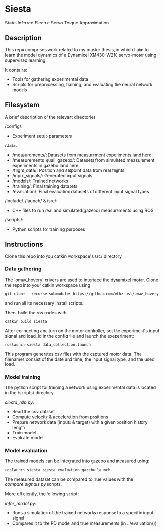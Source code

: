 # Siesta
State-Inferred Electric Servo Torque Approximation

## Description
This repo comprises work related to my master thesis, in which I aim to learn the model dynamics of a Dynamixel XM430-W210 servo-motor using supervised learning. 

It contains:
- Tools for gathering experimental data
- Scripts for preprocessing, training, and evaluating the neural network models

## Filesystem
A brief description of the relevant directories

/config/:
- Experiment setup parameters

/data:
- /measurements/: Datasets from measurement experiments land here
- /measurements_quail_gazebo/: Datasets from simulated measurement experiments in gazebo land here
- /flight_data/: Position and setpoint data from real flights
- /input_signals/: Generated input signals 
- /models/: Trained networks
- /training/: Final training datasets
- /evaluation/: Final evaluation datasets of different input signal types

/include/, /launch/ & /src/:
- C++ files to run real and simulated(gazebo) measurements using ROS

/scripts/:
- Python scripts for training purposes 

## Instructions
Clone this repo into you catkin workspace's src/ directory

### Data gathering
The 'omav_hovery' drivers are used to interface the dynamixel motor. Clone the repo into your catkin workspace using
~~~
git clone --recurse-submodules https://github.com/ethz-asl/omav_hovery
~~~
and run all its necessary install scripts.


Then, build the ros nodes with 
~~~
catkin build siesta
~~~
After connecting and turn on the motor controller, set the experiment's input signal and load_id in the config file and launch the exeperiment:
~~~
roslaunch siesta data_collection.launch
~~~

This program generates csv files with the captured motor data. The filenames consist of the date and time, the input signal type, and the used load. 

### Model training 
The python script for training a network using experimental data is located in the /scripts/ directory.

*siesta_mlp.py*:
- Read the csv dataset
- Compute velocity & acceleration from positions
- Prepare network data (inputs & target) with a given position history length
- Train model
- Evaluate model

### Model evaluation
The trained models can be integrated into gazebo and measured using:
~~~
roslaunch siesta siesta_evaluation_gazebo.launch
~~~
The measured dataset can be compared to true values with the *compare_signals.py* scripts.

More efficiently, the following script:

*infer_model.py*:
- Runs a simulation of the trained networks response to a specific input signal
- Compares it to the PD model and true measurements (in ../evaluation/))
